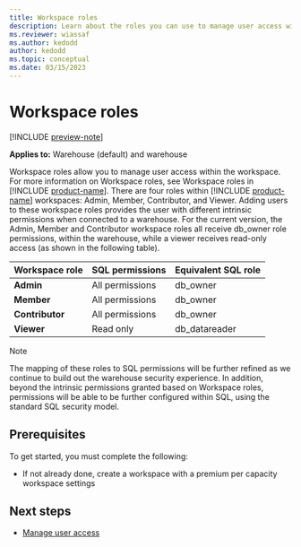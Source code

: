 ```yaml
---
title: Workspace roles
description: Learn about the roles you can use to manage user access within a workspace.
ms.reviewer: wiassaf
ms.author: kedodd
author: kedodd
ms.topic: conceptual
ms.date: 03/15/2023
---
```


# Workspace roles

[!INCLUDE [preview-note](../includes/preview-note.md)]

**Applies to:** Warehouse (default) and warehouse

Workspace roles allow you to manage user access within the workspace. For more information on Workspace roles, see Workspace roles in [!INCLUDE [product-name](../includes/product-name.md)]. There are four roles within [!INCLUDE [product-name](../includes/product-name.md)] workspaces: Admin, Member, Contributor, and Viewer. Adding users to these workspace roles provides the user with different intrinsic permissions when connected to a warehouse. For the current version, the Admin, Member and Contributor workspace roles all receive db_owner role permissions, within the warehouse, while a viewer receives read-only access (as shown in the following table).

| **Workspace role** | **SQL permissions** | **Equivalent SQL role** |
|---|---|---|
| **Admin** | All permissions | db_owner |
| **Member** | All permissions | db_owner |
| **Contributor** | All permissions | db_owner |
| **Viewer** | Read only | db_datareader |

> [!NOTE]
> The mapping of these roles to SQL permissions will be further refined as we continue to build out the warehouse security experience. In addition, beyond the intrinsic permissions granted based on Workspace roles, permissions will be able to be further configured within SQL, using the standard SQL security model.

## Prerequisites

To get started, you must complete the following:

- If not already done, create a workspace with a premium per capacity workspace settings

## Next steps

- [Manage user access](manage-user-access.md)
